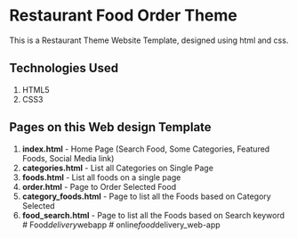 # Restaurant Food Order Theme
This is a Restaurant Theme Website Template, designed using html and css.

## Technologies Used
1. HTML5
2. CSS3


## Pages on this Web design Template
1. **index.html** - Home Page (Search Food, Some Categories, Featured Foods, Social Media link)
2. **categories.html** - List all Categories on Single Page
3. **foods.html** - List all foods on a single page
4. **order.html** - Page to Order Selected Food
5. **category_foods.html** - Page to list all the Foods based on Category Selected
6. **food_search.html** - Page to list all the Foods based on Search keyword
#   F o o d _ d e l i v e r y _ w e b a p p  
 #   o n l i n e _ f o o d _ d e l i v e r y _ w e b - a p p  
 